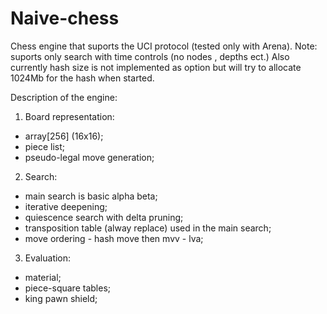 # Naive-chess
Chess engine that suports the UCI protocol (tested only with Arena).
Note: suports only search with time controls (no nodes , depths ect.) 
Also currently hash size is not implemented as option 
but will try to allocate 1024Mb for the hash when started.

Description of the engine:

  1. Board representation: 
   - array[256] (16x16); 
   - piece list;
   - pseudo-legal move generation;
  
  2. Search:
   - main search is basic alpha beta;
   - iterative deepening;
   - quiescence search with delta pruning;
   - transposition table (alway replace) used in the main search;
   - move ordering - hash move then mvv - lva;
   
  3. Evaluation:
   - material;
   - piece-square tables;
   - king pawn shield;
  
  

